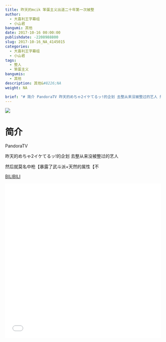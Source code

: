 ```yaml
---
title: 昨天的mcik 笨蛋主义出道二十年第一次被整
author: 
  - 大喜利王字幕组
  - 小山君
bangumi: 其他
date: 2017-10-16 00:00:00
publishdate: -2208988800
slug: 2017-10-16_NA_4145015
categories: 
  - 大喜利王字幕组
  - 小山君
tags: 
  - 整人
  - 笨蛋主义
bangumis: 
  - 其他
description: 其他&#8226;NA
weight: NA

brief: "# 简介 PandoraTV 昨天的めちゃ2イケてるッ!的企划 去整从来没被整过的艺人 然后就莫名中枪【暴露了武斗派+天然的属性【不"
---
```


![](https://i.imgur.com/C7MJrRR.jpg)

# 简介  
PandoraTV 


昨天的めちゃ2イケてるッ!的企划 去整从来没被整过的艺人


然后就莫名中枪【暴露了武斗派+天然的属性【不

  [BILIBILI](https://www.bilibili.com/video/av4145015/)


<div class="vcontainer">  <iframe class='video' src="//www.bilibili.com/blackboard/player.html?aid=4145015" width="100%" height="500" frameborder="0" allowfullscreen="allowfullscreen"></iframe></div>
